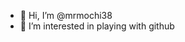 - 👋 Hi, I’m @mrmochi38
- 👀 I’m interested in playing with github
<!---
mrmochi38/mrmochi38 is a ✨ special ✨ repository because its `README.md` (this file) appears on your GitHub profile.
You can click the Preview link to take a look at your changes.
--->
